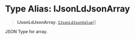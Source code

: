 # Type Alias: IJsonLdJsonArray

> **IJsonLdJsonArray**: [`IJsonLdJsonValue`](IJsonLdJsonValue.md)[]

JSON Type for array.
